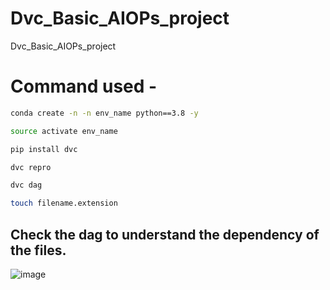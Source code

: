 # Dvc_Basic_AIOPs_project
Dvc_Basic_AIOPs_project

# Command  used -
```bash
conda create -n -n env_name python==3.8 -y
```
```bash
source activate env_name
```
```bash
pip install dvc
```
```bash
dvc repro
```
```bash
dvc dag
```
```bash
touch filename.extension
```
## Check the dag to understand the dependency of the files.

![image](https://github.com/Praveenku32k/Dvc_Basic_AIOPs_project/assets/68581081/7d861e4b-a140-4d6b-ba0d-9d3268ec6f34)




